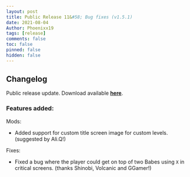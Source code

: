 ```yaml
---
layout: post
title: Public Release 11&#58; Bug fixes (v1.5.1)
date: 2021-08-04
Author: Phoenixx19
tags: [release]
comments: false
toc: false
pinned: false
hidden: false
---
```


## Changelog

Public release update.
Download available [**here**](https://github.com/JumpKingPlus/JumpKingPlus/releases/tag/v1.5.1). <!-- more -->

### Features added:
Mods:
- Added support for custom title screen image for custom levels. (suggested by Ali.Q!)

Fixes:
- Fixed a bug where the player could get on top of two Babes using `X` in critical screens. (thanks Shinobi, Volcanic and GGamer!)